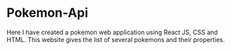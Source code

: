 # Pokemon-Api
Here I have created a pokemon web application using React JS, CSS and HTML. This website gives the list of several pokemons and their properties.
